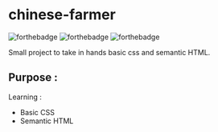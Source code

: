 # chinese-farmer
![forthebadge](https://forthebadge.com/images/badges/uses-html.svg)
![forthebadge](https://forthebadge.com/images/badges/uses-css.svg)
![forthebadge](https://forthebadge.com/images/badges/0-percent-optimized.svg)

Small project to take in hands basic css and semantic HTML. 

## Purpose : 
Learning : 
* Basic CSS
* Semantic HTML
